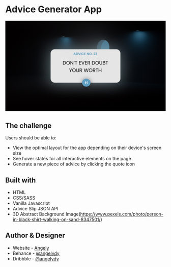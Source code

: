 # Advice Generator App

![Design preview for the Advice Generator App coding challenge](./design/desktop-design.jpg)

## The challenge

Users should be able to:

- View the optimal layout for the app depending on their device's screen size
- See hover states for all interactive elements on the page
- Generate a new piece of advice by clicking the quote icon

## Built with

- HTML
- CSS/SASS
- Vanilla Javascript
- Advice Slip JSON API
- 3D Abstract Background Image(https://www.pexels.com/photo/person-in-black-shirt-walking-on-sand-8347501/)

## Author & Designer

- Website - [Angely](https://www.github.com/angelydy)
- Behance - [@angelydy](https://www.behance.net/angelydy)
- Dribbble - [@angelydy](https://www.dribbble.com/angelydy)